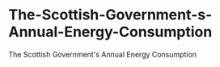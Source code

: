 # The-Scottish-Government-s-Annual-Energy-Consumption
The Scottish Government's Annual Energy Consumption
